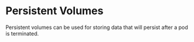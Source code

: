 # Persistent Volumes

Persistent volumes can be used for storing data that will persist after a pod is terminated.
